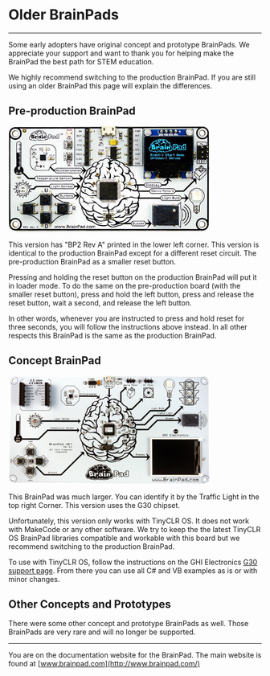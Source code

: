 # Older BrainPads
---
Some early adopters have original concept and prototype BrainPads. We appreciate your support and want to thank you for helping make the BrainPad the best path for STEM education.

We highly recommend switching to the production BrainPad. If you are still using an older BrainPad this page will explain the differences.

## Pre-production BrainPad
![Pre-production BrainPad](images/brainpad.jpg)

This version has "BP2 Rev A" printed in the lower left corner. This version is identical to the production BrainPad except for a different reset circuit. The pre-production BrainPad as a smaller reset button.

Pressing and holding the reset button on the production BrainPad will put it in loader mode. To do the same on the pre-production board (with the smaller reset button), press and hold the left button, press and release the reset button, wait a second, and release the left button. 

In other words, whenever you are instructed to press and hold reset for three seconds, you will follow the instructions above instead. In all other respects this BrainPad is the same as the production BrainPad.

## Concept BrainPad
![Concept BrainPad](images/concept-brainpad.jpg)

This BrainPad was much larger. You can identify it by the Traffic Light in the top right Corner. This version uses the G30 chipset.

Unfortunately, this version only works with TinyCLR OS. It does not work with MakeCode or any other software. We try to keep the the latest TinyCLR OS BrainPad libraries compatible and workable with this board but we recommend switching to the production BrainPad.

To use with TinyCLR OS, follow the instructions on the GHI Electronics [G30 support page](http://docs.ghielectronics.com/hardware/scm/g30.html). From there you can use all C# and VB examples as is or with minor changes.

## Other Concepts and Prototypes
There were some other concept and prototype BrainPads as well. Those BrainPads are very rare and will no longer be supported.

---
You are on the documentation website for the BrainPad. The main website is found at [www.brainpad.com](http://www.brainpad.com/)
